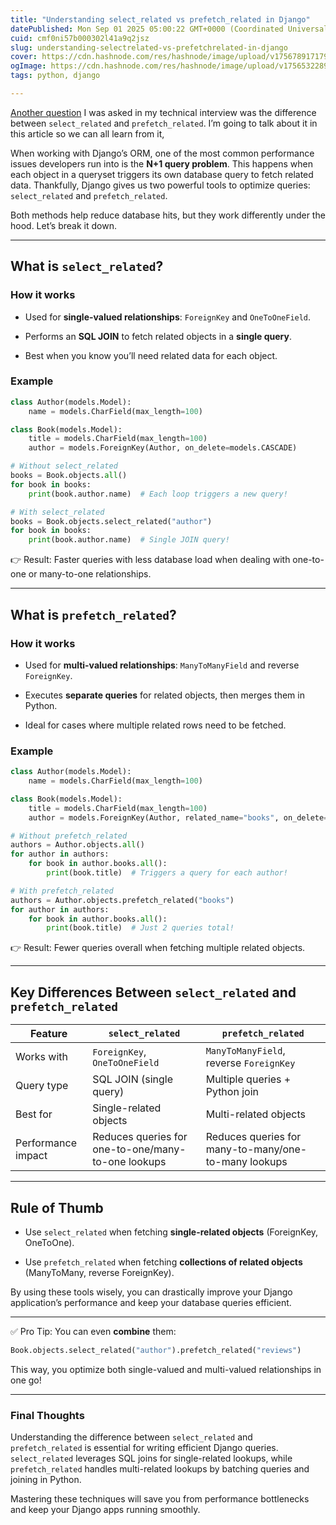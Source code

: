 ```yaml
---
title: "Understanding select_related vs prefetch_related in Django"
datePublished: Mon Sep 01 2025 05:00:22 GMT+0000 (Coordinated Universal Time)
cuid: cmf0ni57b000302l41a9q2jsz
slug: understanding-selectrelated-vs-prefetchrelated-in-django
cover: https://cdn.hashnode.com/res/hashnode/image/upload/v1756789171791/ee217b72-47cf-41c4-b413-0347f75bcb18.png
ogImage: https://cdn.hashnode.com/res/hashnode/image/upload/v1756532289139/78d3714c-2005-4ba1-8abb-a2a11d303757.png
tags: python, django

---
```


[Another question](https://blog.vicentereyes.org/understanding-django-relationships-onetoonefield-vs-foreignkey-vs-manytomanyfield) I was asked in my technical interview was the difference between `select_related` and `prefetch_related`. I’m going to talk about it in this article so we can all learn from it,

When working with Django’s ORM, one of the most common performance issues developers run into is the **N+1 query problem**. This happens when each object in a queryset triggers its own database query to fetch related data. Thankfully, Django gives us two powerful tools to optimize queries: `select_related` and `prefetch_related`.

Both methods help reduce database hits, but they work differently under the hood. Let’s break it down.

---

## What is `select_related`?

### How it works

* Used for **single-valued relationships**: `ForeignKey` and `OneToOneField`.
    
* Performs an **SQL JOIN** to fetch related objects in a **single query**.
    
* Best when you know you’ll need related data for each object.
    

### Example

```python
class Author(models.Model):
    name = models.CharField(max_length=100)

class Book(models.Model):
    title = models.CharField(max_length=100)
    author = models.ForeignKey(Author, on_delete=models.CASCADE)

# Without select_related
books = Book.objects.all()
for book in books:
    print(book.author.name)  # Each loop triggers a new query!

# With select_related
books = Book.objects.select_related("author")
for book in books:
    print(book.author.name)  # Single JOIN query!
```

👉 Result: Faster queries with less database load when dealing with one-to-one or many-to-one relationships.

---

## What is `prefetch_related`?

### How it works

* Used for **multi-valued relationships**: `ManyToManyField` and reverse `ForeignKey`.
    
* Executes **separate queries** for related objects, then merges them in Python.
    
* Ideal for cases where multiple related rows need to be fetched.
    

### Example

```python
class Author(models.Model):
    name = models.CharField(max_length=100)

class Book(models.Model):
    title = models.CharField(max_length=100)
    author = models.ForeignKey(Author, related_name="books", on_delete=models.CASCADE)

# Without prefetch_related
authors = Author.objects.all()
for author in authors:
    for book in author.books.all():
        print(book.title)  # Triggers a query for each author!

# With prefetch_related
authors = Author.objects.prefetch_related("books")
for author in authors:
    for book in author.books.all():
        print(book.title)  # Just 2 queries total!
```

👉 Result: Fewer queries overall when fetching multiple related objects.

---

## Key Differences Between `select_related` and `prefetch_related`

| Feature | `select_related` | `prefetch_related` |
| --- | --- | --- |
| Works with | `ForeignKey`, `OneToOneField` | `ManyToManyField`, reverse `ForeignKey` |
| Query type | SQL JOIN (single query) | Multiple queries + Python join |
| Best for | Single-related objects | Multi-related objects |
| Performance impact | Reduces queries for one-to-one/many-to-one lookups | Reduces queries for many-to-many/one-to-many lookups |

---

## Rule of Thumb

* Use `select_related` when fetching **single-related objects** (ForeignKey, OneToOne).
    
* Use `prefetch_related` when fetching **collections of related objects** (ManyToMany, reverse ForeignKey).
    

By using these tools wisely, you can drastically improve your Django application’s performance and keep your database queries efficient.

---

✅ Pro Tip: You can even **combine** them:

```python
Book.objects.select_related("author").prefetch_related("reviews")
```

This way, you optimize both single-valued and multi-valued relationships in one go!

---

### Final Thoughts

Understanding the difference between `select_related` and `prefetch_related` is essential for writing efficient Django queries. `select_related` leverages SQL joins for single-related lookups, while `prefetch_related` handles multi-related lookups by batching queries and joining in Python.

Mastering these techniques will save you from performance bottlenecks and keep your Django apps running smoothly.